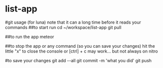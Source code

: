 list-app
========

#git usage (for luna) note that it can a long time before it reads your commands
##to start run 
cd ~/workspace/list-app
git pull

##to run the app
meteor

##to stop the app or any command (so you can save your changes)
hit the little "x" to close the console 
or [ctrl] + c may work... but not always on nitro 

#to save your changes
git add --all
git commit -m 'what you did'
git push